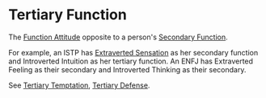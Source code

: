 # Tertiary Function

The [Function Attitude](../../) opposite to a person's [Secondary Function](../secondary-function/).

For example, an ISTP has [Extraverted Sensation](../../perception/sensation/extraverted-sensation-se.md) as her secondary function and Introverted Intuition as her tertiary function. An ENFJ has Extraverted Feeling as their secondary and Introverted Thinking as their secondary.

See [Tertiary Temptation](tertiary-temptation.md), [Tertiary Defense](tertiary-defense.md).
